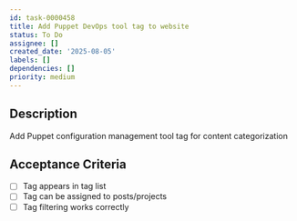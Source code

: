 ```yaml
---
id: task-0000458
title: Add Puppet DevOps tool tag to website
status: To Do
assignee: []
created_date: '2025-08-05'
labels: []
dependencies: []
priority: medium
---
```


## Description

Add Puppet configuration management tool tag for content categorization

## Acceptance Criteria

- [ ] Tag appears in tag list
- [ ] Tag can be assigned to posts/projects
- [ ] Tag filtering works correctly
